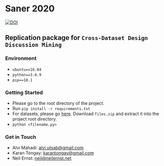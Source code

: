# Saner 2020
[![DOI](https://zenodo.org/badge/DOI/10.5281/zenodo.3590121.svg)](https://doi.org/10.5281/zenodo.3590121)

## Replication package for `Cross-Dataset Design Discussion Mining`

### Environment
- `ubuntu==16.04`
- `python==3.6.9`
- `pip==18.1`

### Getting Started
- Please go to the root directory of the project.
- Run `pip install -r requirements.txt`
- For datasets, please go [here](https://doi.org/10.5281/zenodo.3590123). Download `files.zip` and extract it into the project root directory. 
- `python <filename.py>`

### Get in Touch
- Alvi Mahadi: alvi.utsab@gmail.com
- Karan Tongay: karantongay@gmail.com
- Neil Ernst: neil@neilernst.net
